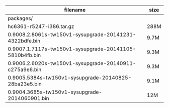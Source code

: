 filename|size
--------|----
packages/|
hc6361-r5247-i386.tar.gz|288M
0.9008.2.8061s-tw150v1-sysupgrade-20141231-4322bdfe.bin|9.7M
0.9007.1.7117s-tw150v1-sysupgrade-20141105-5810b4fb.bin|9.3M
0.9006.2.6020s-tw150v1-sysupgrade-20140911-c275a9e6.bin|9.3M
0.9005.5384s-tw150v1-sysupgrade-20140825-28ba23e5.bin|9.1M
0.9004.3685s-tw150v1-sysupgrade-2014060901.bin|12M
